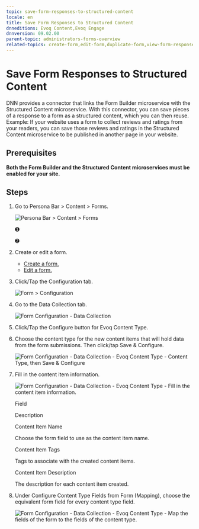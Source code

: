 ```yaml
---
topic: save-form-responses-to-structured-content
locale: en
title: Save Form Responses to Structured Content
dnneditions: Evoq Content,Evoq Engage
dnnversion: 09.02.00
parent-topic: administrators-forms-overview
related-topics: create-form,edit-form,duplicate-form,view-form-responses,about-hidden-fields
---
```


# Save Form Responses to Structured Content

DNN provides a connector that links the Form Builder microservice with the Structured Content microservice. With this connector, you can save pieces of a response to a form as a structured content, which you can then reuse. Example: If your website uses a form to collect reviews and ratings from your readers, you can save those reviews and ratings in the Structured Content microservice to be published in another page in your website.

## Prerequisites

**Both the Form Builder and the Structured Content microservices must be enabled for your site.**

## Steps

1.  Go to Persona Bar \> Content \> Forms.
    
    ![Persona Bar > Content > Forms](/images/scr-pbar-host-Content-E91.png)
    
    ➊
    
    ➋
    
2.  Create or edit a form.
    *   [Create a form.](create-form)
    *   [Edit a form.](edit-form)
3.  Click/Tap the Configuration tab.
    
      
    
    ![Form > Configuration](/images/scr-Form-ConfigurationTab.png)
    
      
    
4.  Go to the Data Collection tab.
    
      
    
    ![Form Configuration - Data Collection](/images/scr-Form-Config-DataCollection.png)
    
      
    
5.  Click/Tap the Configure button for Evoq Content Type.
6.  Choose the content type for the new content items that will hold data from the form submissions. Then click/tap Save & Configure.
    
      
    
    ![Form Configuration - Data Collection - Evoq Content Type - Content Type, then Save & Configure](/images/scr-Form-Config-DataCollection-EvoqContentType-ContentType.png)
    
      
    
7.  Fill in the content item information.
    
      
    
    ![Form Configuration - Data Collection - Evoq Content Type - Fill in the content item information.](/images/scr-Form-Config-DataCollection-EvoqContentType-ContentItemInfo.png)
    
      
    
    Field
    
    Description
    
    Content Item Name
    
    Choose the form field to use as the content item name.
    
    Content Item Tags
    
    Tags to associate with the created content items.
    
    Content Item Description
    
    The description for each content item created.
    
8.  Under Configure Content Type Fields from Form (Mapping), choose the equivalent form field for every content type field.
    
      
    
    ![Form Configuration - Data Collection - Evoq Content Type - Map the fields of the form to the fields of the content type.](/images/scr-Form-Config-DataCollection-EvoqContentType-Mapping.png)